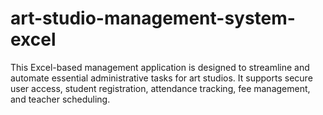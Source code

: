 # art-studio-management-system-excel
This Excel-based management application is designed to streamline and automate essential administrative tasks for art studios. It supports secure user access, student registration, attendance tracking, fee management, and teacher scheduling. 
